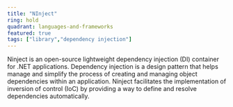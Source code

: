 ```yaml
---
title: "NInject"
ring: hold
quadrant: languages-and-frameworks 
featured: true
tags: ["library","dependency injection"]
--- 
```


Ninject is an open-source lightweight dependency injection (DI) container for .NET applications. Dependency injection is a design pattern that helps manage and simplify the process of creating and managing object dependencies within an application. Ninject facilitates the implementation of inversion of control (IoC) by providing a way to define and resolve dependencies automatically.
